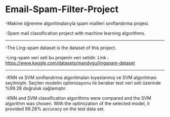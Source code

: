 # Email-Spam-Filter-Project
-Makine öğrenme algoritmalarıyla spam mailleri sınıflandırma projesi.

-Spam mail classification project with machine learning algorithms.

------------------------------------------------------------------

-The Ling-spam dataset is the dataset of this project.

-Ling-spam veri seti bu projenin veri setidir.
Link : https://www.kaggle.com/datasets/mandygu/lingspam-dataset

------------------------------------------------------------------

-KNN ve SVM sınıflandırma algoritmaları kıyaslanmış ve SVM algoritması seçilmiştir. Seçilen modelin optimizayonu ile beraber test veri seti üzerinde %99.28 doğruluk sağlamıştır. 

-KNN and SVM classification algorithms were compared and the SVM algorithm was chosen. With the optimization of the selected model, it provided 99.28% accuracy on the test data set.
